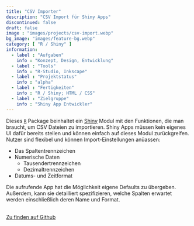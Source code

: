 ```yaml
---
title: "CSV Importer"
description: "CSV Import für Shiny Apps"
discontinued: false
draft: false
image : "images/projects/csv-import.webp"
bg_image: "images/feature-bg.webp"
category: [ "R / Shiny" ]
information:
  - label : "Aufgaben"
    info : "Konzept, Design, Entwicklung"
  - label : "Tools"
    info : "R-Studio, Inkscape"
  - label : "Projektstatus"
    info : "alpha"
  - label : "Fertigkeiten"
    info : "R / Shiny; HTML / CSS"
  - label : "Zielgruppe"
    info : "Shiny App Entwickler"
---
```



Dieses [`R`](https://www.r-project.org/) Package beinhaltet ein [Shiny](https://shiny.rstudio.com/) Modul mit den Funktionen, die man braucht, um CSV Dateien zu importieren. Shiny Apps müssen kein eigenes UI dafür bereits stellen und können einfach auf dieses Modul zurückgreifen. Nutzer sind flexibel und können Import-Einstellungen anüassen:

* Das Spaltentrennzeichen
* Numerische Daten
  * Tausendertrennzeichen
  * Dezimaltrennzeichen
* Datums- und Zeitformat

Die aufrufende App hat die Möglichkeit eigene Defaults zu übergeben. Außerdem, kann sie detailliert spezifizieren, welche Spalten erwartet werden einschließlich deren Name und Format.

<br/>
<a href="https://github.com/SigurdJanson/shinyCSVImpoMod">Zu finden auf Github</a>
